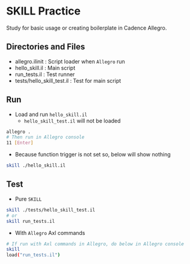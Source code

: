 # SKILL Practice

Study for basic usage or creating boilerplate in Cadence Allegro.

## Directories and Files
* allegro.ilinit : Script loader when `Allegro` run
* hello_skill.il : Main script
* run_tests.il : Test runner
* tests/hello_skill_test.il : Test for main script

## Run
* Load and run `hello_skill.il`
    - `hello_skill_test.il` will not be loaded
```sh
allegro .
# Then run in Allegro console
11 [Enter]
```

* Because function trigger is not set so, below will show nothing
```sh
skill ./hello_skill.il
```

## Test
* Pure `SKILL`
```sh
skill ./tests/hello_skill_test.il
# or
skill run_tests.il
```
* With `Allegro` Axl commands
```sh
# If run with Axl commands in Allegro, do below in Allegro console
skill
load("run_tests.il")
```
